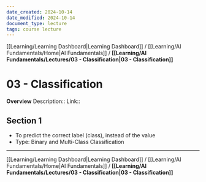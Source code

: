 ```yaml
---
date_created: 2024-10-14
date_modified: 2024-10-14
document_type: lecture
tags: course lecture
---
```

[[Learning/Learning Dashboard|Learning Dashboard]] / [[Learning/AI Fundamentals/Home|AI Fundamentals]] / **[[Learning/AI Fundamentals/Lectures/03 - Classification|03 - Classification]]**
# 03 - Classification
**Overview**
Description:: 
Link:: 

## Section 1

- To predict the correct label (class), instead of the value
- Type: Binary and Multi-Class Classification

---
[[Learning/Learning Dashboard|Learning Dashboard]] / [[Learning/AI Fundamentals/Home|AI Fundamentals]] / **[[Learning/AI Fundamentals/Lectures/03 - Classification|03 - Classification]]**

